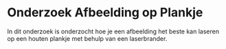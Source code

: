 # Onderzoek Afbeelding op Plankje

In dit onderzoek is onderzocht hoe je een afbeelding het beste kan laseren op een houten plankje met behulp van een laserbrander. 
